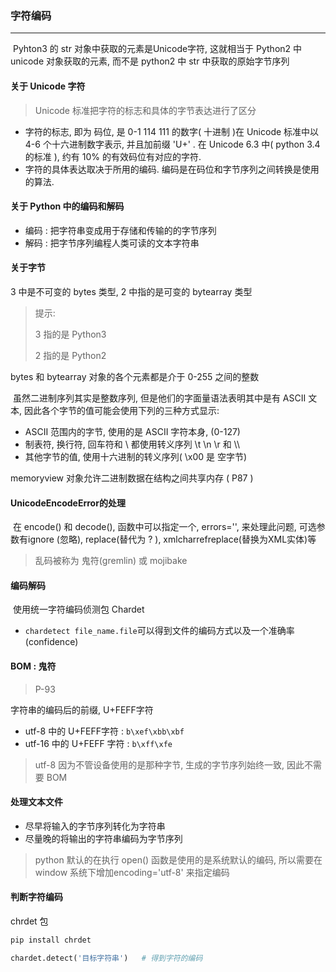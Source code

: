 ### 字符编码

---



​	Pyhton3 的 str 对象中获取的元素是Unicode字符, 这就相当于 Python2 中 unicode 对象获取的元素, 而不是 python2 中 str 中获取的原始字节序列



#### 关于 Unicode 字符

> Unicode 标准把字符的标志和具体的字节表达进行了区分

- 字符的标志, 即为 码位,  是 0-1 114 111 的数字( 十进制 )在 Unicode 标准中以 4-6 个十六进制数字表示,  并且加前缀 'U+' .  在 Unicode 6.3 中( python 3.4 的标准 ), 约有 10% 的有效码位有对应的字符. 
- 字符的具体表达取决于所用的编码. 编码是在码位和字节序列之间转换是使用的算法.



#### 关于 Python 中的编码和解码

- 编码 : 把字符串变成用于存储和传输的的字节序列
- 解码 : 把字节序列编程人类可读的文本字符串



#### 关于字节

3 中是不可变的 bytes 类型,  2 中指的是可变的 bytearray 类型

> 提示: 
>
> 3 指的是 Python3
>
> 2 指的是 Python2

bytes 和 bytearray 对象的各个元素都是介于 0-255 之间的整数



​	虽然二进制序列其实是整数序列, 但是他们的字面量语法表明其中是有 ASCII 文本, 因此各个字节的值可能会使用下列的三种方式显示:

- ASCII 范围内的字节, 使用的是 ASCII 字符本身,  (0-127)
- 制表符, 换行符, 回车符和 \ 都使用转义序列 \t  \n  \r 和 \\\
- 其他字节的值, 使用十六进制的转义序列( \\x00 是 空字节)



memoryview 对象允许二进制数据在结构之间共享内存  ( P87 )



#### UnicodeEncodeError的处理

​	在  encode() 和 decode(), 函数中可以指定一个,  errors='', 来处理此问题, 可选参数有ignore (忽略), replace(替代为 ? ), xmlcharrefreplace(替换为XML实体)等

> 乱码被称为 鬼符(gremlin) 或 mojibake





#### 编码解码

​	使用统一字符编码侦测包 Chardet 

- `chardetect file_name.file`可以得到文件的编码方式以及一个准确率(confidence)



#### BOM : 鬼符  

>  P-93

字符串的编码后的前缀,  U+FEFF字符

- utf-8 中的 U+FEFF字符 : `b\xef\xbb\xbf`
- utf-16 中的 U+FEFF 字符 : `b\xff\xfe`

> utf-8 因为不管设备使用的是那种字节, 生成的字节序列始终一致, 因此不需要 BOM 



#### 处理文本文件

- 尽早将输入的字节序列转化为字符串
- 尽量晚的将输出的字符串编码为字节序列

> python 默认的在执行 open() 函数是使用的是系统默认的编码, 所以需要在 window 系统下增加encoding='utf-8' 来指定编码





#### 判断字符编码

chrdet 包

```python
pip install chrdet

chardet.detect('目标字符串')   # 得到字符的编码
```



